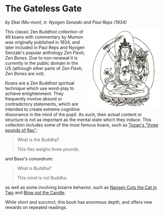 # The Gateless Gate
_by Ekai (Mu-mon), tr. Nyogen Senzaki and Paul Reps (1934)_

<img
  style="float: right; padding-left: 16px;"
  src="./images/manjusri.jpg">

This classic Zen Buddhist collection of 49 koans with commentary by Mumon
was originally published in 1934, and later included in Paul Reps and
Nyogen Senzaki's popular anthology _Zen Flesh, Zen Bones_. Due to non-renewal
it is currently in the public domain in the US (although other parts of _Zen Flesh, Zen Bones_ are not).

Koans are a Zen Buddhist spiritual technique which use word-play to achieve enlightenment.
They frequently involve absurd or contradictory statements, which are intended
to create extreme cognitive dissonance in the mind of the pupil. As such,
their actual content or structure is not as important as the mental state which
they induce. This collection includes some of the most famous koans, such as
[Tozan's "three pounds of flax"](./18_tozans_three_pounds.md):

> What is the Buddha?
>
> This flax weighs three pounds.

and Baso's conundrum:

> What is Buddha?
>
> This mind is not Buddha.

as well as some involving bizarre behavior, such as
[Nansen Cuts the Cat in Two](./14_nansen_cuts_the_cat_in_two.md)
and
[Blow out the Candle](./27_blow_out_the_candle.md).

While short and succinct, this book has enormous depth, and offers new rewards on repeated readings.
